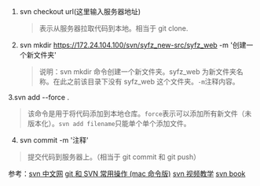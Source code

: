 1. svn checkout url(这里输入服务器地址)
   > 表示从服务器拉取代码到本地。相当于 git clone.
2. svn mkdir https://172.24.104.100/svn/syfz_new-src/syfz_web -m '创建一个新文件夹'

   > 说明：svn mkdir 命令创建一个新文件夹。syfz_web 为新文件夹名称。在此之前该目录下没有 syfz_web 这个文件夹。`-m`注释内容。

3.svn add --force .

> 该命令是用于将代码添加到本地仓库。`force`表示可以添加所有新文件（未版本化）。`svn add filename`只能单个单个添加文件。

4.  svn commit -m '注释'

> 提交代码到服务器上。（相当于 git commit 和 git push）

参考：[svn 中文网](http://www.svn.org.cn/1099.html)
[git 和 SVN 常用操作 (mac 命令版)](http://pliangwei.com/details/34)
[svn 视频教学](https://www.bilibili.com/video/av66292191/)
[svn book](http://svnbook.red-bean.com/)
